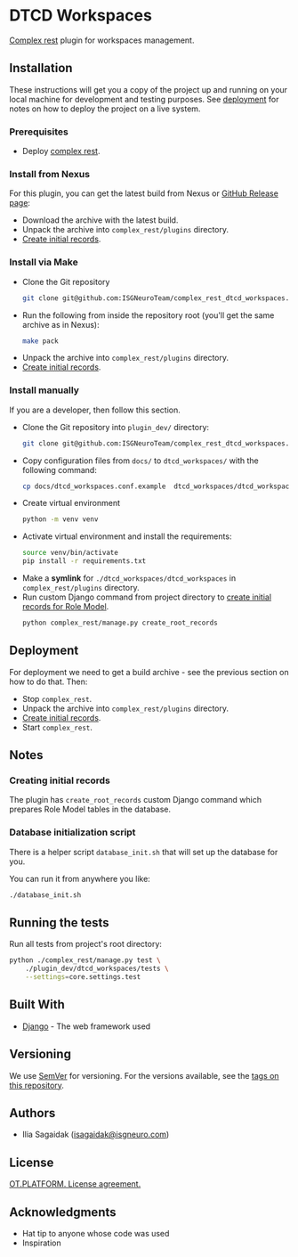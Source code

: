 # DTCD Workspaces

[Complex rest](https://github.com/ISGNeuroTeam/complex_rest/tree/develop) plugin for workspaces management.

## Installation

These instructions will get you a copy of the project up and running on your local machine for development and testing purposes. See [deployment](#deployment) for notes on how to deploy the project on a live system.

### Prerequisites

- Deploy [complex rest](https://github.com/ISGNeuroTeam/complex_rest/).

### Install from Nexus

For this plugin, you can get the latest build from Nexus or [GitHub Release page](https://github.com/ISGNeuroTeam/complex_rest_dtcd_workspaces/releases):
* Download the archive with the latest build.
* Unpack the archive into `complex_rest/plugins` directory.
* [Create initial records](#database-initialization-script).

### Install via Make

* Clone the Git repository
    ```sh
    git clone git@github.com:ISGNeuroTeam/complex_rest_dtcd_workspaces.git
    ```
* Run the following from inside the repository root (you'll get the same archive as in Nexus):
    ```sh
    make pack
    ```
* Unpack the archive into `complex_rest/plugins` directory.
* [Create initial records](#database-initialization-script).

### Install manually

If you are a developer, then follow this section.

* Clone the Git repository into `plugin_dev/` directory:
    ```sh
    git clone git@github.com:ISGNeuroTeam/complex_rest_dtcd_workspaces.git
    ```
* Copy configuration files from `docs/` to `dtcd_workspaces/` with the following command:
    ```sh
    cp docs/dtcd_workspaces.conf.example  dtcd_workspaces/dtcd_workspaces.conf
    ```
* Create virtual environment
    ```sh
    python -m venv venv
    ```
* Activate virtual environment and install the requirements:
    ```sh
    source venv/bin/activate
    pip install -r requirements.txt
    ```
* Make a **symlink** for `./dtcd_workspaces/dtcd_workspaces` in `complex_rest/plugins` directory.
* Run custom Django command from project directory to [create initial records for Role Model](#creating-initial-records).
    ```bash
    python complex_rest/manage.py create_root_records
    ```

## Deployment

For deployment we need to get a build archive - see the previous section on how to do that. Then:

* Stop `complex_rest`.
* Unpack the archive into `complex_rest/plugins` directory.
* [Create initial records](#database-initialization-script).
* Start `complex_rest`.

## Notes

### Creating initial records

The plugin has `create_root_records` custom Django command which prepares Role Model tables in the database.

### Database initialization script

There is a helper script `database_init.sh` that will set up the database for you.

You can run it from anywhere you like:

```bash
./database_init.sh
```

## Running the tests

Run all tests from project's root directory:
```bash
python ./complex_rest/manage.py test \
    ./plugin_dev/dtcd_workspaces/tests \
    --settings=core.settings.test
```

## Built With

* [Django](https://docs.djangoproject.com/en/3.2/) - The web framework used


## Versioning

We use [SemVer](http://semver.org/) for versioning. For the versions available, see the [tags on this repository](https://github.com/your/project/tags). 

## Authors

- Ilia Sagaidak (isagaidak@isgneuro.com)


## License

[OT.PLATFORM. License agreement.](LICENSE.md)

## Acknowledgments

* Hat tip to anyone whose code was used
* Inspiration